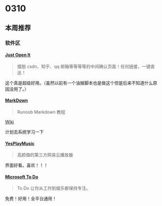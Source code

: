 # 0310

## 本周推荐

### 软件区

#### [Just Open It](https://github.com/elegantYU/just-open-it)

> 摆脱 csdn、知乎、qq 邮箱等等等等的中间确认页面！任何链接，一键直达！

这个真是超级好用。（虽然以前有一个油猴脚本也是做这个但是后来不知道什么原因没用了。）

#### [MarkDown](https://www.runoob.com/markdown/md-tutorial.html)

> Runoob Markdown 教程

[Wiki](https://zh.wikipedia.org/wiki/Markdown)

计划去系统学习一下

#### [YesPlayMusic](https://github.com/qier222/YesPlayMusic)

> 高颜值的第三方网易云播放器

界面好看。喜欢！！！

#### [Microsoft To Do](https://todo.microsoft.com/tasks/)

> To Do 让你从工作到娱乐都保持专注。

免费！好用！全平台通用！





